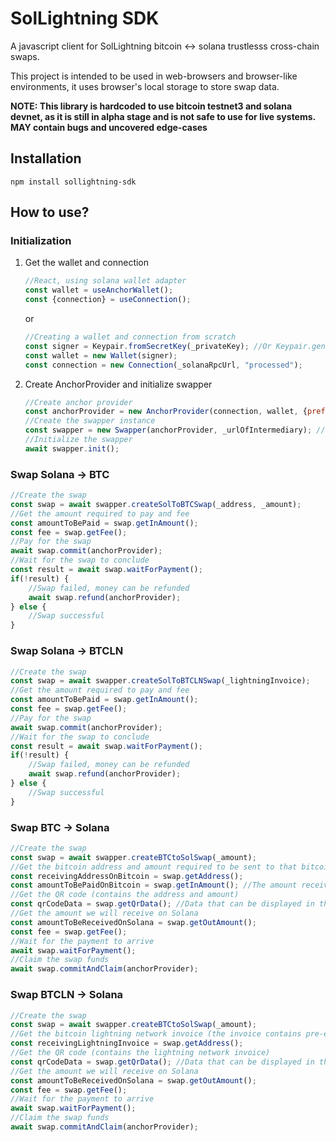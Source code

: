 # SolLightning SDK

A javascript client for SolLightning bitcoin <-> solana trustlesss cross-chain swaps.

This project is intended to be used in web-browsers and browser-like environments, it uses browser's local storage to store swap data.

**NOTE: This library is hardcoded to use bitcoin testnet3 and solana devnet, as it is still in alpha stage and is not safe to use for live systems. MAY contain bugs and uncovered edge-cases**

## Installation
```
npm install sollightning-sdk
```

## How to use?
### Initialization
1. Get the wallet and connection
    ```javascript
    //React, using solana wallet adapter
    const wallet = useAnchorWallet();
    const {connection} = useConnection();
    ```
    or
    ```javascript
    //Creating a wallet and connection from scratch
    const signer = Keypair.fromSecretKey(_privateKey); //Or Keypair.generate() to generate new one
    const wallet = new Wallet(signer);   
    const connection = new Connection(_solanaRpcUrl, "processed");
    ```
2. Create AnchorProvider and initialize swapper
    ```javascript
    //Create anchor provider
    const anchorProvider = new AnchorProvider(connection, wallet, {preflightCommitment: "processed"});
    //Create the swapper instance
    const swapper = new Swapper(anchorProvider, _urlOfIntermediary); //Where URL is the address of the intermediary handling the swaps
    //Initialize the swapper
    await swapper.init();
    ```

### Swap Solana -> BTC
```javascript
//Create the swap
const swap = await swapper.createSolToBTCSwap(_address, _amount);
//Get the amount required to pay and fee
const amountToBePaid = swap.getInAmount();
const fee = swap.getFee();
//Pay for the swap
await swap.commit(anchorProvider);
//Wait for the swap to conclude
const result = await swap.waitForPayment();
if(!result) {
    //Swap failed, money can be refunded
    await swap.refund(anchorProvider);
} else {
    //Swap successful
}
```

### Swap Solana -> BTCLN
```javascript
//Create the swap
const swap = await swapper.createSolToBTCLNSwap(_lightningInvoice);
//Get the amount required to pay and fee
const amountToBePaid = swap.getInAmount();
const fee = swap.getFee();
//Pay for the swap
await swap.commit(anchorProvider);
//Wait for the swap to conclude
const result = await swap.waitForPayment();
if(!result) {
    //Swap failed, money can be refunded
    await swap.refund(anchorProvider);
} else {
    //Swap successful
}
```

### Swap BTC -> Solana
```javascript
//Create the swap
const swap = await swapper.createBTCtoSolSwap(_amount);
//Get the bitcoin address and amount required to be sent to that bitcoin address
const receivingAddressOnBitcoin = swap.getAddress();
const amountToBePaidOnBitcoin = swap.getInAmount(); //The amount received MUST match
//Get the QR code (contains the address and amount)
const qrCodeData = swap.getQrData(); //Data that can be displayed in the form of QR code
//Get the amount we will receive on Solana
const amountToBeReceivedOnSolana = swap.getOutAmount();
const fee = swap.getFee();
//Wait for the payment to arrive
await swap.waitForPayment();
//Claim the swap funds
await swap.commitAndClaim(anchorProvider);
```

### Swap BTCLN -> Solana
```javascript
//Create the swap
const swap = await swapper.createBTCtoSolSwap(_amount);
//Get the bitcoin lightning network invoice (the invoice contains pre-entered amount)
const receivingLightningInvoice = swap.getAddress();
//Get the QR code (contains the lightning network invoice)
const qrCodeData = swap.getQrData(); //Data that can be displayed in the form of QR code
//Get the amount we will receive on Solana
const amountToBeReceivedOnSolana = swap.getOutAmount();
const fee = swap.getFee();
//Wait for the payment to arrive
await swap.waitForPayment();
//Claim the swap funds
await swap.commitAndClaim(anchorProvider);
```